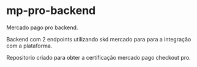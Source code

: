# mp-pro-backend
Mercado pago pro backend.

Backend com 2 endpoints utilizando skd mercado para para a integração com a plataforma.

Repositorio criado para obter a certificação mercado pago checkout pro.

